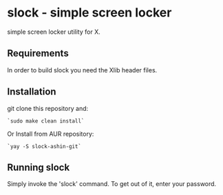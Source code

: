 slock - simple screen locker
============================
simple screen locker utility for X.


Requirements
------------
In order to build slock you need the Xlib header files.


Installation
------------
git clone this repository and:
    
    `sudo make clean install`

Or Install from AUR repository:
    
    `yay -S slock-ashin-git`

Running slock
-------------
Simply invoke the 'slock' command. To get out of it, enter your password.

